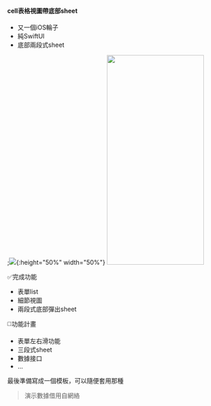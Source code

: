 #### cell表格視圖帶底部sheet
+ 又一個iOS輪子
+ 純SwiftUI
+ 底部兩段式sheet

;![](https://f.mille.in/store/iOSbuttonSheetResize.gif){:height="50%" width="50%"}
<img src="https://f.mille.in/store/iOSbuttonSheetResize.gif" width = "222" height = "480"/>

✅完成功能

+ 表單list 
+ 細節視圖
+ 兩段式底部彈出sheet

◻️功能計畫
- 表單左右滑功能
- 三段式sheet
- 數據接口
- ...

最後準備寫成一個模板，可以隨便套用那種

>演示數據借用自網絡
